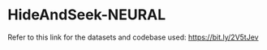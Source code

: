 # HideAndSeek-NEURAL

Refer to this link for the datasets and codebase used: https://bit.ly/2V5tJev
